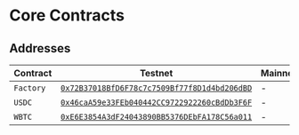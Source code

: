 # Core Contracts

## Addresses

| Contract | Testnet | Mainnet |
| --- | --- | --- |
| `Factory` | [`0x72B37018BfD6F78c7c7509Bf77f8D1d4bd206dBD`](https://goerli.explorer.zksync.io/address/0x72B37018BfD6F78c7c7509Bf77f8D1d4bd206dBD) | - |
| `USDC` | [`0x46caA59e33FEb040442CC9722922260cBdDb3F6F`](https://goerli.explorer.zksync.io/address/0x46caA59e33FEb040442CC9722922260cBdDb3F6F) | - |
| `WBTC` | [`0xE6E3854A3dF24043890BB5376DEbFA178C56a011`](https://goerli.explorer.zksync.io/address/0xE6E3854A3dF24043890BB5376DEbFA178C56a011) | - |